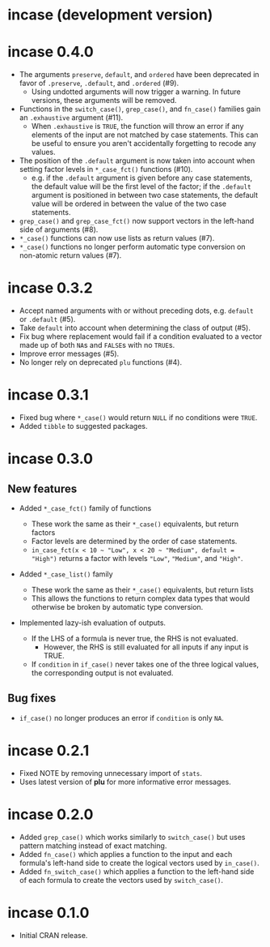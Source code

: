 # incase (development version)

# incase 0.4.0

* The arguments `preserve`, `default`, and `ordered` have been deprecated in favor of `.preserve`, `.default`, and `.ordered` (#9).
  - Using undotted arguments will now trigger a warning. In future versions, these arguments will be removed.
* Functions in the `switch_case()`, `grep_case()`, and `fn_case()` families gain an `.exhaustive` argument (#11).
  - When `.exhaustive` is `TRUE`, the function will throw an error if any elements of the input are not matched by case statements.
    This can be useful to ensure you aren't accidentally forgetting to recode any values.
* The position of the `.default` argument is now taken into account when setting factor levels in `*_case_fct()` functions (#10).
  - e.g. if the `.default` argument is given before any case statements, the default value will be the first level of the factor;
  if the `.default` argument is positioned in between two case statements, the default value will be ordered in between the value of the two case statements.
* `grep_case()` and `grep_case_fct()` now support vectors in the left-hand side of arguments (#8).
* `*_case()` functions can now use lists as return values (#7).
* `*_case()` functions no longer perform automatic type conversion on non-atomic return values (#7).

# incase 0.3.2

* Accept named arguments with or without preceding dots, e.g. `default` or `.default` (#5).
* Take `default` into account when determining the class of output (#5).
* Fix bug where replacement would fail if a condition evaluated to a vector made up of both `NA`s and `FALSE`s with no `TRUE`s.
* Improve error messages (#5).
* No longer rely on deprecated `plu` functions (#4).

# incase 0.3.1

* Fixed bug where `*_case()` would return `NULL` if no conditions were `TRUE`.
* Added `tibble` to suggested packages.

# incase 0.3.0

## New features
* Added `*_case_fct()` family of functions
  - These work the same as their `*_case()` equivalents, but return factors
  - Factor levels are determined by the order of case statements.
  - `in_case_fct(x < 10 ~ "Low", x < 20 ~ "Medium", default = "High")` returns a factor with levels `"Low"`, `"Medium"`, and `"High"`.
  
* Added `*_case_list()` family
  - These work the same as their `*_case()` equivalents, but return lists
  - This allows the functions to return complex data types that would otherwise
    be broken by automatic type conversion.
    
* Implemented lazy-ish evaluation of outputs.
  - If the LHS of a formula is never true, the RHS is not evaluated.
    - However, the RHS is still evaluated for all inputs if any input is TRUE.
  - If `condition` in `if_case()` never takes one of the three logical values,
  the corresponding output is not evaluated.
  
## Bug fixes
* `if_case()` no longer produces an error if `condition` is only `NA`.

# incase 0.2.1

* Fixed NOTE by removing unnecessary import of `stats`.
* Uses latest version of **plu** for more informative error messages.

# incase 0.2.0

* Added `grep_case()` which works similarly to `switch_case()` but uses pattern matching instead of exact matching.
* Added `fn_case()` which applies a function to the input and each formula's left-hand side to create the logical vectors used by `in_case()`.
* Added `fn_switch_case()` which applies a function to the left-hand side of each formula to create the vectors used by `switch_case()`.

# incase 0.1.0

* Initial CRAN release.
